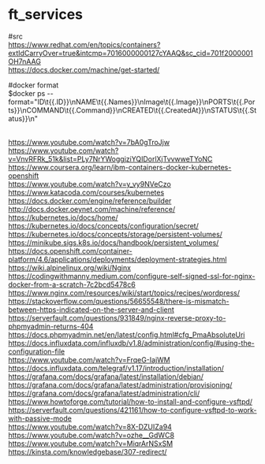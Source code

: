 # ft_services

#src <br>
https://www.redhat.com/en/topics/containers?extIdCarryOver=true&intcmp=7016000000127cYAAQ&sc_cid=701f2000001OH7nAAG <br>
https://docs.docker.com/machine/get-started/<br>


#docker format <br>
$docker ps --format="ID\t{{.ID}}\nNAME\t{{.Names}}\nImage\t{{.Image}}\nPORTS\t{{.Ports}}\nCOMMAND\t{{.Command}}\nCREATED\t{{.CreatedAt}}\nSTATUS\t{{.Status}}\n"
 <br><br>
 
https://www.youtube.com/watch?v=7bA0gTroJjw <br>
https://www.youtube.com/watch?v=VnvRFRk_51k&list=PLy7NrYWoggjziYQIDorlXjTvvwweTYoNC <br>
https://www.coursera.org/learn/ibm-containers-docker-kubernetes-openshift <br>
https://www.youtube.com/watch?v=y_vy9NVeCzo <br>
https://www.katacoda.com/courses/kubernetes <br>
https://docs.docker.com/engine/reference/builder <br>
http://docs.docker.oeynet.com/machine/reference/ <br>
https://kubernetes.io/docs/home/ <br>
https://kubernetes.io/docs/concepts/configuration/secret/ <br>
https://kubernetes.io/docs/concepts/storage/persistent-volumes/ <br>
https://minikube.sigs.k8s.io/docs/handbook/persistent_volumes/ <br>
https://docs.openshift.com/container-platform/4.6/applications/deployments/deployment-strategies.html <br>
https://wiki.alpinelinux.org/wiki/Nginx <br>
https://codingwithmanny.medium.com/configure-self-signed-ssl-for-nginx-docker-from-a-scratch-7c2bcd5478c6 <br>
https://www.nginx.com/resources/wiki/start/topics/recipes/wordpress/ <br>
https://stackoverflow.com/questions/56655548/there-is-mismatch-between-https-indicated-on-the-server-and-client <br>
https://serverfault.com/questions/931849/nginx-reverse-proxy-to-phpmyadmin-returns-404 <br>
https://docs.phpmyadmin.net/en/latest/config.html#cfg_PmaAbsoluteUri <br>
https://docs.influxdata.com/influxdb/v1.8/administration/config/#using-the-configuration-file <br>
https://www.youtube.com/watch?v=FrqeG-IajWM <br>
https://docs.influxdata.com/telegraf/v1.17/introduction/installation/ <br>
https://grafana.com/docs/grafana/latest/installation/debian/ <br>
https://grafana.com/docs/grafana/latest/administration/provisioning/ <br>
https://grafana.com/docs/grafana/latest/administration/cli/ <br>
https://www.howtoforge.com/tutorial/how-to-install-and-configure-vsftpd/ <br>
https://serverfault.com/questions/421161/how-to-configure-vsftpd-to-work-with-passive-mode <br>
https://www.youtube.com/watch?v=8X-DZUIZa94 <br>
https://www.youtube.com/watch?v=ozhe__GdWC8 <br>
https://www.youtube.com/watch?v=MiqrArNSxSM <br>
https://kinsta.com/knowledgebase/307-redirect/ <br>
